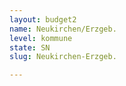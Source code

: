 ```yaml
---
layout: budget2
name: Neukirchen/Erzgeb.
level: kommune
state: SN
slug: Neukirchen-Erzgeb.

---
```




